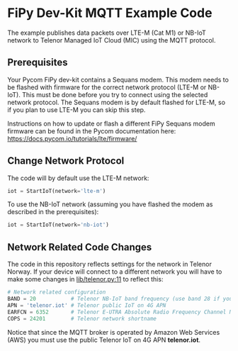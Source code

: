 # FiPy Dev-Kit MQTT Example Code

The example publishes data packets over LTE-M (Cat M1) or NB-IoT network to Telenor Managed IoT Cloud (MIC) using the MQTT protocol.

## Prerequisites

Your Pycom FiPy dev-kit contains a Sequans modem. This modem needs to be flashed with firmware for the correct network protocol (LTE-M or NB-IoT). This must be done before you try to connect using the selected network protocol. The Sequans modem is by default flashed for LTE-M, so if you plan to use LTE-M you can skip this step.

Instructions on how to update or flash a different FiPy Sequans modem firmware can be found in the Pycom documentation here: https://docs.pycom.io/tutorials/lte/firmware/

## Change Network Protocol

The code will by default use the LTE-M network:

``` python
iot = StartIoT(network='lte-m')
```

To use the NB-IoT network (assuming you have flashed the modem as described in the prerequisites):

``` python
iot = StartIoT(network='nb-iot')
```

## Network Related Code Changes

The code in this repository reflects settings for the network in Telenor Norway. If your device will connect to a different network you will have to make some changes in [lib/telenor.py:11](./lib/telenor.py#L11) to reflect this:

``` python
# Network related configuration
BAND = 20           # Telenor NB-IoT band frequency (use band 28 if you are in Finnmark)
APN = 'telenor.iot' # Telenor public IoT on 4G APN
EARFCN = 6352       # Telenor E-UTRA Absolute Radio Frequency Channel Number
COPS = 24201        # Telenor network shortname
```

Notice that since the MQTT broker is operated by Amazon Web Services (AWS) you must use the public Telenor IoT on 4G APN **telenor.iot**.
